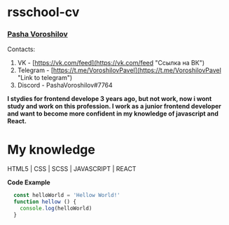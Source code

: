 # rsschool-cv
### [Pasha Voroshilov](https://t.me/VoroshilovPavel "Link to telegram")
Contacts:
1. VK - [https://vk.com/feed](https://vk.com/feed "Ссылка на ВК")
2. Telegram - [https://t.me/VoroshilovPavel](https://t.me/VoroshilovPavel "Link to telegram")
3. Discord - PashaVoroshilov#7764

**I stydies for frontend develope 3 years ago, but not work, now i wont study and work on this profession.
I work as a junior frontend developer and want to become more confident in my knowledge of javascript and React.**

My knowledge
======
HTML5 | CSS | SCSS | JAVASCRIPT | REACT

**Code Example**
```javascript
  const helloWorld = 'Hellow World!'
  function hellow () {
    console.log(helloWorld)
  }
```
